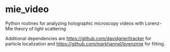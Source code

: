 # mie_video
Python routines for analyzing holographic microscopy videos with Lorenz-Mie theory of light scattering

Additional dependencies are https://github.com/davidgrier/tracker for particle localization and https://github.com/markhannel/lorenzmie for fitting.
